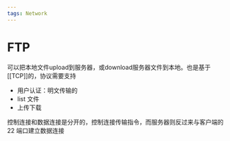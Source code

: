 ```yaml
---
tags: Network
---
```

# FTP

可以把本地文件upload到服务器，或download服务器文件到本地。也是基于[[TCP]]的，协议需要支持

- 用户认证：明文传输的
- list 文件
- 上传下载

控制连接和数据连接是分开的，控制连接传输指令，而服务器则反过来与客户端的 22 端口建立数据连接
